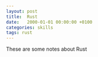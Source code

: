 ```yaml
---
layout: post
title:  Rust
date:   2000-01-01 00:00:00 +0100
categories: skills
tags: rust
---
```

These are some notes about Rust
